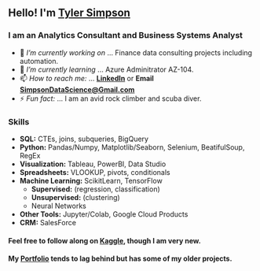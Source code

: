 ## Hello! I'm [Tyler Simpson](https://www.tylerjsimpson.com/)
### I am an Analytics Consultant and Business Systems Analyst
- 🔭 *I’m currently working on* ... Finance data consulting projects including automation.
- 🌱 *I’m currently learning* ... Azure Adminitrator AZ-104.
- 📫 *How to reach me:* ... **[LinkedIn](https://www.linkedin.com/in/tj-simpson/)** or **Email SimpsonDataScience@Gmail.com**
- ⚡ *Fun fact:* ... I am an avid rock climber and scuba diver.  

### Skills
* **SQL:** CTEs, joins, subqueries, BigQuery
* **Python:** Pandas/Numpy, Matplotlib/Seaborn, Selenium, BeatifulSoup, RegEx
* **Visualization:** Tableau, PowerBI, Data Studio
* **Spreadsheets:** VLOOKUP, pivots, conditionals
* **Machine Learning:** ScikitLearn, TensorFlow
  * **Supervised:** (regression, classification)  
  * **Unsupervised:** (clustering)
  * Neural Networks 
* **Other Tools:** Jupyter/Colab, Google Cloud Products
* **CRM:** SalesForce  

#### Feel free to follow along on **[Kaggle](https://www.kaggle.com/tjsimpson)**, though I am very new.  
#### My **[Portfolio](https://www.tylerjsimpson.com/)** tends to lag behind but has some of my older projects.
